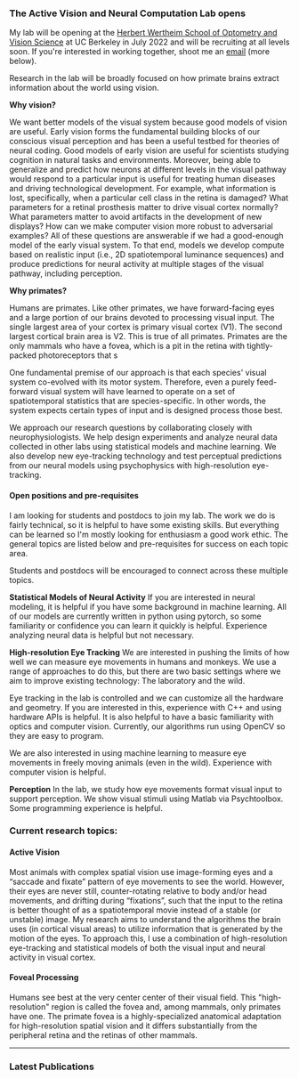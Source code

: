 <script>
  import LinesHr from "../components/LinesHr.svelte";
  import LatestPublications from "../components/LatestPublications.svelte";
</script>

### The Active Vision and Neural Computation Lab opens

My lab will be opening at the [Herbert Wertheim School of Optometry and Vision Science](https://optometry.berkeley.edu/) at UC Berkeley in July 2022 and will be recruiting at all levels soon. If you're interested in working together, shoot me an [email](mailto:yates@berkeley.edu) (more below).

Research in the lab will be broadly focused on how primate brains extract information about the world using vision.

**Why vision?**

We want better models of the visual system because good models of vision are useful. Early vision forms the fundamental building blocks of our conscious visual perception and has been a useful testbed for theories of neural coding. Good models of early vision are useful for scientists studying cognition in natural tasks and environments. Moreover, being able to generalize and predict how neurons at different levels in the visual pathway would respond to a particular input is useful for treating human diseases and driving technological development. For example, what information is lost, specifically, when a particular cell class in the retina is damaged? What parameters for a retinal prosthesis matter to drive visual cortex normally? What parameters matter to avoid artifacts in the development of new displays? How can we make computer vision more robust to adversarial examples? All of these questions are answerable if we had a good-enough model of the early visual system. To that end, models we develop compute based on realistic input (i.e., 2D spatiotemporal luminance sequences) and produce predictions for neural activity at multiple stages of the visual pathway, including perception.


**Why primates?**

Humans are primates. Like other primates, we have forward-facing eyes and a large portion of our brains devoted to processing visual input. The single largest area of your cortex is primary visual cortex (V1). The second largest cortical brain area is V2. This is true of all primates. Primates are the only mammals who have a fovea, which is a pit in the retina with tightly-packed photoreceptors that s

One fundamental premise of our approach is that each species' visual system co-evolved with its motor system. Therefore, even a purely feed-forward visual system will have learned to operate on a set of spatiotemporal statistics that are species-specific. In other words, the system expects certain types of input and is designed process those best.

We approach our research questions by collaborating closely with neurophysiologists. We help design experiments and analyze neural data collected in other labs using statistical models and machine learning. We also develop new eye-tracking technology and test perceptual predictions from our neural models using psychophysics with high-resolution eye-tracking.

#### Open positions and pre-requisites
I am looking for students and postdocs to join my lab. The work we do is fairly technical, so it is helpful to have some existing skills. But everything can be learned so I'm mostly looking for enthusiasm a good work ethic. The general topics are listed below and pre-requisites for success on each topic area.

Students and postdocs will be encouraged to connect across these multiple topics. 

**Statistical Models of Neural Activity**
If you are interested in neural modeling, it is helpful if you have some background in machine learning. All of our models are currently written in python using pytorch, so some familiarity or confidence you can learn it quickly is helpful. Experience analyzing neural data is helpful but not necessary.

**High-resolution Eye Tracking**
We are interested in pushing the limits of how well we can measure eye movements in humans and monkeys. We use a range of approaches to do this, but there are two basic settings where we aim to improve existing technology: The laboratory and the wild.

Eye tracking in the lab is controlled and we can customize all the hardware and geometry. If you are interested in this, experience with C++ and using hardware APIs is helpful. It is also helpful to have a basic familiarity with optics and computer vision. Currently, our algorithms run using OpenCV so they are easy to program.

We are also interested in using machine learning to measure eye movements in freely moving animals (even in the wild). Experience with computer vision is helpful.

**Perception**
In the lab, we study how eye movements format visual input to support perception. We show visual stimuli using Matlab via Psychtoolbox. Some programming experience is helpful.


<LinesHr />

### Current research topics:
#### Active Vision

Most animals with complex spatial vision use image-forming eyes and a “saccade and fixate” pattern of eye movements to see the world. However, their eyes are never still, counter-rotating relative to body and/or head movements, and drifting during “fixations”, such that the input to the retina is better thought of as a spatiotemporal movie instead of a stable (or unstable) image. My research aims to understand the algorithms the brain uses (in cortical visual areas) to utilize information that is generated by the motion of the eyes. To approach this, I use a combination of high-resolution eye-tracking and statistical models of both the visual input and neural activity in visual cortex.

#### Foveal Processing

Humans see best at the very center center of their visual field. This "high-resolution" region is called the fovea and, among mammals, only primates have one. The primate fovea is a highly-specialized anatomical adaptation for high-resolution spatial vision and it differs substantially from the peripheral retina and the retinas of other mammals.

---

### Latest Publications

<LatestPublications title="HI" />

